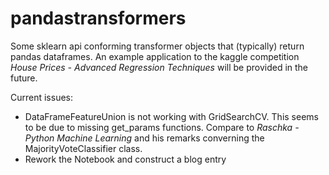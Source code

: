 # pandastransformers

Some sklearn api conforming transformer objects that (typically) return pandas dataframes.
An example application to the kaggle competition *House Prices - Advanced Regression Techniques* will be provided in the future.

Current issues:
* DataFrameFeatureUnion is not working with GridSearchCV. This seems to be due to missing get_params functions. Compare to *Raschka - Python Machine Learning* and his remarks converning the MajorityVoteClassifier class.
* Rework the Notebook and construct a blog entry
